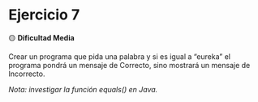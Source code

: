 # Ejercicio 7
🟡 **Dificultad Media**  

Crear un programa que pida una palabra y si es igual a “eureka” el programa
pondrá un mensaje de Correcto, sino mostrará un mensaje de Incorrecto.   

*Nota: investigar la función equals() en Java.*
